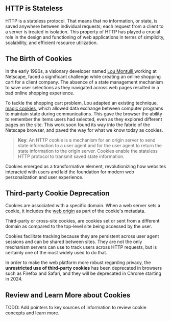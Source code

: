 ## HTTP is Stateless

HTTP is a stateless protocol. That means that no information, or state, is saved anywhere between individual requests; each request from a client to a server is treated in isolation. This property of HTTP has played a crucial role in the design and functioning of web applications in terms of simplicity, scalability, and efficient resource utilization.

## The Birth of Cookies

In the early 1990s, a visionary developer named [Lou Montulli ](https://en.wikipedia.org/wiki/Lou_Montulli) working at Netscape, faced a significant challenge while creating an online shopping cart for a client company. The absence of a state management mechanism to save user selections as they navigated across web pages resulted in a bad online shopping experience.

To tackle the shopping cart problem, Lou adapted an existing technique, [magic cookies](https://en.wikipedia.org/wiki/Magic_cookie), which allowed data exchange between computer programs to maintain state during communications. This gave the browser the ability to remember the items users had selected, even as they explored different pages on the site. This work soon found its way into the fabric of the Netscape browser, and paved the way for what we know today as cookies.

> **Key**: An HTTP cookie is a mechanism for an origin server to send state information to a user agent and for the user agent to return the state information to the origin server. Cookies enable the stateless HTTP protocol to transmit saved state information.

Cookies emerged as a transformative element, revolutionizing how websites interacted with users and laid the foundation for modern web personalization and user experience.

## Third-party Cookie Deprecation

Cookies are associated with a specific domain. When a web server sets a cookie, it includes the [web origin](https://web.dev/same-site-same-origin/) as part of the cookie's metadata.

Third-party or cross-site cookies, are cookies set or sent from a different domain as compared to the top-level site being accessed by the user.

Cookies facilitate tracking because they are persistent across user agent sessions and can be shared between sites. They are not the only mechanism servers can use to track users across HTTP requests, but is certainly one of the most widely used to do that.

In order to make the web platform more robust regarding privacy, the **unrestricted use of third-party cookies** has been deprecated in browsers such as Firefox and Safari, and they will be deprecated in Chrome starting in 2024.

## Review and Learn More about Cookies

TODO: Add pointers to key sources of information to review cookie concepts and learn more.
